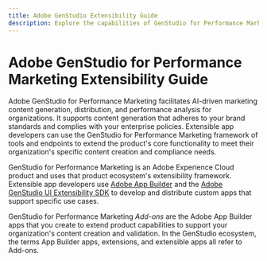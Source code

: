 ```yaml
---
title: Adobe GenStudio Extensibility Guide
description: Explore the capabilities of GenStudio for Performance Marketing extensibility framework.
---
```

# Adobe GenStudio for Performance Marketing Extensibility Guide

Adobe GenStudio for Performance Marketing facilitates AI-driven marketing content generation, distribution, and performance analysis for organizations. It supports content generation that adheres to your brand standards and complies with your enterprise policies. Extensible app developers can use the GenStudio for Performance Marketing framework of tools and endpoints to extend the product's core functionality to meet their organization's specific content creation and compliance needs.

GenStudio for Performance Marketing is an Adobe Experience Cloud product and uses that product ecosystem's extensibility framework. Extensible app developers use [Adobe App Builder](https://developer.adobe.com/app-builder/) and the [Adobe GenStudio UI Extensibility SDK](https://github.com/adobe/genstudio-uix-sdk) to develop and distribute custom apps that support specific use cases.

GenStudio for Performance Marketing _Add-ons_ are the Adobe App Builder apps that you create to extend product capabilities to support your organization's content creation and validation. In the GenStudio ecosystem, the terms App Builder apps, extensions, and extensible apps all refer to Add-ons.
